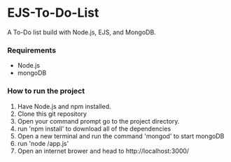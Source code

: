 # EJS-To-Do-List
A To-Do list build with Node.js, EJS, and MongoDB. 

### Requirements
- Node.js
- mongoDB

### How to run the project
1. Have Node.js and npm installed.
2. Clone this git repository
3. Open your command prompt go to the project directory.
4. run 'npm install' to download all of the dependencies
5. Open a new terminal and run the command 'mongod' to start mongoDB
6. run 'node /app.js'
7. Open an internet brower and head to http://localhost:3000/
